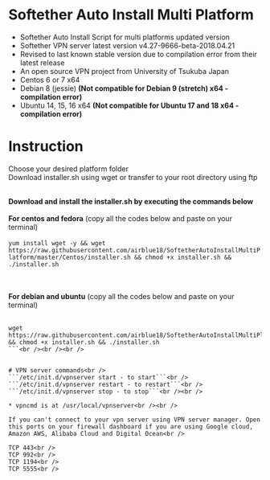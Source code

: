 # Softether Auto Install Multi Platform<br />
* Softether Auto Install Script for multi platforms updated version<br />
* Softether VPN server latest version v4.27-9666-beta-2018.04.21
* Revised to last known stable version due to compilation error from their latest release
* An open source VPN project from University of Tsukuba Japan<br />
* Centos 6 or 7 x64
* Debian 8 (jessie) <b>(Not compatible for Debian 9 (stretch) x64 - compilation error)</b>
* Ubuntu 14, 15, 16 x64 <b>(Not compatible for Ubuntu 17 and 18 x64 - compilation error)</b>
# Instruction<br />
Choose your desired platform folder<br />
Download installer.sh using wget or transfer to your root directory using ftp<br /><br />

<b>Download and install the installer.sh by executing the commands below</b><br /><br />
<b>For centos and fedora</b> (copy all the codes below and paste on your terminal)<br /><br />
```yum install wget -y && wget https://raw.githubusercontent.com/airblue18/SoftetherAutoInstallMultiPlatform/master/Centos/installer.sh && chmod +x installer.sh && ./installer.sh ```<br /><br /><br />


<b>For debian and ubuntu</b> (copy all the codes below and paste on your terminal)<br /><br />
```
wget https://raw.githubusercontent.com/airblue18/SoftetherAutoInstallMultiPlatform/master/Debian%20and%20Ubuntu/installer.sh && chmod +x installer.sh && ./installer.sh
```<br /><br /><br />


# VPN server commands<br />
```/etc/init.d/vpnserver start - to start```<br />
```/etc/init.d/vpnserver restart - to restart```<br />
```/etc/init.d/vpnserver stop - to stop```<br /><br />

* vpncmd is at /usr/local/vpnserver<br /><br />

If you can't connect to your vpn server using VPN server manager. Open this ports on your firewall dashboard if you are using Google cloud, Amazon AWS, Alibaba Cloud and Digital Ocean<br />

TCP 443<br />
TCP 992<br />
TCP 1194<br />
TCP 5555<br />



